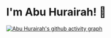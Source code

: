 
# I'm Abu Hurairah! 👋

[![Abu Hurairah's github activity graph](https://activity-graph.herokuapp.com/graph?username=AbuHurairah127)](https://github.com/AbuHurairah127/github-readme-activity-graph)

<!--
**AbuHurairah127/AbuHurairah127** is a ✨ _special_ ✨ repository because its `README.md` (this file) appears on your GitHub profile.

Here are some ideas to get you started:

- 🔭 I’m currently working on MERN stack
- 🌱 I’m currently learning React Native, Typescript and Next js, Gatsby
- 👯 I’m looking to collaborate on some Open Source Project
- 🤔 I’m looking for help with ...
- 💬 Ask me about ...
- 📫 How to reach me: dev.abuhurairah@gmail.com
- 😄 Pronouns: ...
- ⚡ Fun fact: ...
-->
